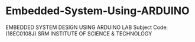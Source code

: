 # Embedded-System-Using-ARDUINO
EMBEDDED SYSTEM DESIGN USING ARDUINO LAB  Subject Code: (18EC0108J)
SRM INSTITUTE OF SCIENCE & TECHNOLOGY

